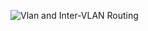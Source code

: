 ![Vlan and Inter-VLAN Routing](https://user-images.githubusercontent.com/94950365/167604668-79abadaf-96b5-4578-acfc-f4e817cfb70f.jpg)
